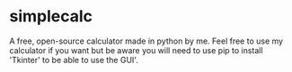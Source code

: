 # simplecalc
A free, open-source calculator made in python by me. Feel free to use my calculator if you want but be aware you will need to use pip to install 'Tkinter' to be able to use the GUI'.
